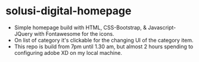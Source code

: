 # solusi-digital-homepage

- Simple homepage build with HTML, CSS-Bootstrap, & Javascript-JQuery with Fontawesome for the icons. 
- On list of category it's clickable for the changing UI of the category item. 
- This repo is build from 7pm until 1.30 am, but almost 2 hours spending to configuring adobe XD on my local machine.
